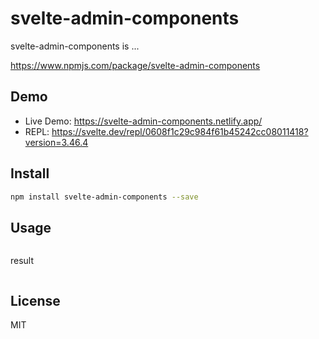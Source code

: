 # svelte-admin-components

svelte-admin-components is ...

https://www.npmjs.com/package/svelte-admin-components

## Demo

- Live Demo: https://svelte-admin-components.netlify.app/
- REPL: https://svelte.dev/repl/0608f1c29c984f61b45242cc08011418?version=3.46.4

## Install

```bash
npm install svelte-admin-components --save
```

## Usage

```html
```

result

```html
```

## License

MIT


